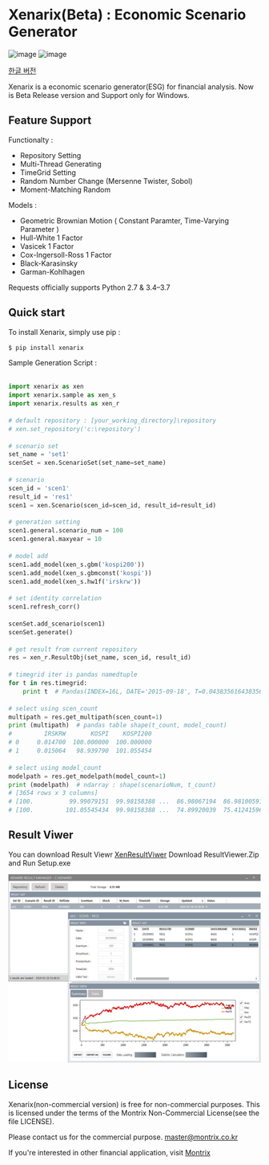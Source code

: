 Xenarix(Beta) : Economic Scenario Generator
==========================

![image](https://img.shields.io/badge/Platform-Windows-Green.svg)
![image](https://img.shields.io/pypi/pyversions/requests.svg)

[한글 버전](README-KOR.md)

Xenarix is a economic scenario generator(ESG) for financial analysis. Now is Beta Release version and Support only for Windows.

Feature Support
---------------

Functionalty :

-   Repository Setting
-   Multi-Thread Generating
-   TimeGrid Setting
-   Random Number Change (Mersenne Twister, Sobol)
-   Moment-Matching Random

Models : 

-   Geometric Brownian Motion ( Constant Paramter, Time-Varying Parameter )   
-   Hull-White 1 Factor
-   Vasicek 1 Factor
-   Cox-Ingersoll-Ross 1 Factor
-   Black-Karasinsky
-   Garman-Kohlhagen


Requests officially supports Python 2.7 & 3.4–3.7

Quick start
-----------

To install Xenarix, simply use pip :

``` {.sourceCode .bash}
$ pip install xenarix
```

Sample Generation Script :

```python

import xenarix as xen
import xenarix.sample as xen_s
import xenarix.results as xen_r

# default repository : [your_working_directory]\repository
# xen.set_repository('c:\repository')

# scenario set
set_name = 'set1'
scenSet = xen.ScenarioSet(set_name=set_name)

# scenario
scen_id = 'scen1'
result_id = 'res1'
scen1 = xen.Scenario(scen_id=scen_id, result_id=result_id)

# generation setting
scen1.general.scenario_num = 100
scen1.general.maxyear = 10

# model add
scen1.add_model(xen_s.gbm('kospi200'))
scen1.add_model(xen_s.gbmconst('kospi'))
scen1.add_model(xen_s.hw1f('irskrw'))

# set identity correlation
scen1.refresh_corr()

scenSet.add_scenario(scen1)
scenSet.generate()

# get result from current repository
res = xen_r.ResultObj(set_name, scen_id, result_id)

# timegrid iter is pandas namedtuple
for t in res.timegrid:
    print t  # Pandas(INDEX=16L, DATE='2015-09-18', T=0.043835616438356005, DT=0.0027397260273970005)

# select using scen_count
multipath = res.get_multipath(scen_count=1)
print (multipath)  # pandas table shape(t_count, model_count)
#         IRSKRW       KOSPI    KOSPI200
# 0     0.014700  100.000000  100.000000
# 1     0.015064   98.939790  101.055454

# select using model_count
modelpath = res.get_modelpath(model_count=1)
print (modelpath)  # ndarray : shape(scenarioNum, t_count)
# [3654 rows x 3 columns]
# [100.          99.99079151  99.98158388 ...  86.98067194  86.98100591 86.98134017]
# [100.         101.05545434  99.98158388 ...  74.89920039  75.41241596 74.8997758 ]

```

Result Viwer
-----------
You can download Result Viewr [XenResultViwer](https://github.com/minikie/xenarix/releases/latest)
Download ResultViewer.Zip and Run Setup.exe 

![ScreenShot](/img/resultviewer.png?raw=true)

License
-------

Xenarix(non-commercial version) is free for non-commercial purposes. 
This is licensed under the terms of the Montrix Non-Commercial License(see the file LICENSE).

Please contact us for the commercial purpose. <master@montrix.co.kr>

If you're interested in other financial application, visit [Montrix](http://www.montrix.co.kr)
